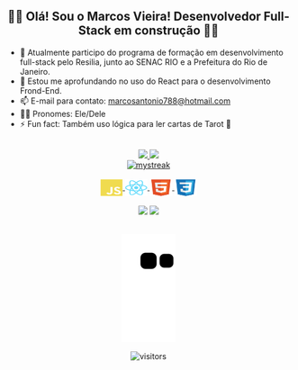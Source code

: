 <div align="center">

## 🙋‍♂️ Olá! Sou o Marcos Vieira! Desenvolvedor Full-Stack em construção 👨‍💻

</div>

- 🔭 Atualmente participo do programa de formação em desenvolvimento full-stack pelo Resilia, junto ao SENAC RIO e a Prefeitura do Rio de Janeiro.
- 🌱 Estou me aprofundando no uso do React para o desenvolvimento Frond-End.
- 📫 E-mail para contato: marcosantonio788@hotmail.com
- 🙋‍♂️ Pronomes: Ele/Dele
- ⚡ Fun fact: Também uso lógica para ler cartas de Tarot 🔮
 <br>
<div align="center">
  <a href="https://github.com/marcosjudd">
  <img height="160em" src="https://github-readme-stats.vercel.app/api?username=marcosjudd&show_icons=true&theme=dark&include_all_commits=true&count_private=true"/>
  <img height="160em" src="https://github-readme-stats.vercel.app/api/top-langs/?username=marcosjudd&layout=compact&langs_count=7&theme=dark"/>
</div>
  
 <div align="center">
   
  <img src="https://github-readme-streak-stats.herokuapp.com/?user=marcosjudd&theme=tokyonight" alt="mystreak"/> 
  
 </div>

<div style="display: inline_block" align="center"><br>
  <img align="center" alt="Rafa-Js" height="30" width="40" src="https://raw.githubusercontent.com/devicons/devicon/master/icons/javascript/javascript-plain.svg">
  <img align="center" alt="Rafa-React" height="30" width="40" src="https://raw.githubusercontent.com/devicons/devicon/master/icons/react/react-original.svg">
  <img align="center" alt="Rafa-HTML" height="30" width="40" src="https://raw.githubusercontent.com/devicons/devicon/master/icons/html5/html5-original.svg">
  <img align="center" alt="Rafa-CSS" height="30" width="40" src="https://raw.githubusercontent.com/devicons/devicon/master/icons/css3/css3-original.svg">
</div>
<br>

<div align="center"> 
  <a href="https://instagram.com/marcosjudd" target="_blank"><img src="https://img.shields.io/badge/-Instagram-%23E4405F?style=for-the-badge&logo=instagram&logoColor=white" target="_blank"></a>
  <a href="https://www.linkedin.com/in/marcosvieira788/" target="_blank"><img src="https://img.shields.io/badge/-LinkedIn-%230077B5?style=for-the-badge&logo=linkedin&logoColor=white" target="_blank"></a>
  <br><br>
 
  
  ![Snake animation](https://github.com/rafaballerini/rafaballerini/blob/output/github-contribution-grid-snake.svg)
 
</div>
  
<div align="center">
  
 ![visitors](https://visitor-badge.laobi.icu/badge?page_id=marcosjudd.marcosjudd)

</div>

